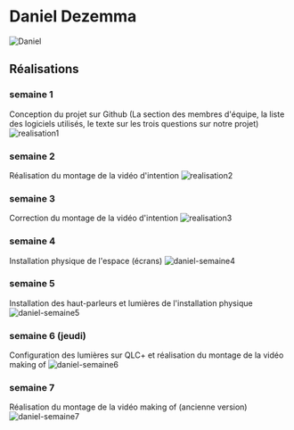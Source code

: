 # Daniel Dezemma
 ![Daniel](../../Assets/Images/Membres/daniel_dezemma/daniel.png)
## Réalisations
 <!-- Une image par semaine de la réalisation dont tu es le plus fier avec une légende -->
### semaine 1
Conception du projet sur Github (La section des membres d'équipe, la liste des logiciels utilisés, le texte sur les trois questions sur notre projet) 
 ![realisation1](../../Assets/Images/Membres/daniel_dezemma/realisation1.PNG)
### semaine 2
Réalisation du montage de la vidéo d'intention
 ![realisation2](../../Assets/Images/Membres/daniel_dezemma/davinci-edit-1.png)
### semaine 3
Correction du montage de la vidéo d'intention
![realisation3](../../Assets/Images/Membres/daniel_dezemma/relaisation3.PNG)
### semaine 4 
Installation physique de l'espace (écrans)
![daniel-semaine4](../../Assets/Images/Membres/daniel_dezemma/daniel-semain4.jfif)
### semaine 5
Installation des haut-parleurs et lumières de l'installation physique
![daniel-semaine5](../../Assets/Images/Membres/daniel_dezemma/daniel-semaine5.jfif)
### semaine 6 (jeudi)
Configuration des lumières sur QLC+ et réalisation du montage de la vidéo making of
![daniel-semaine6](../../Assets/Images/Membres/daniel_dezemma/daniel-semaine6.jfif)
### semaine 7
Réalisation du montage de la vidéo making of (ancienne version)
![daniel-semaine7](../../Assets/Images/Membres/daniel_dezemma/daniel-semaine7.PNG)
